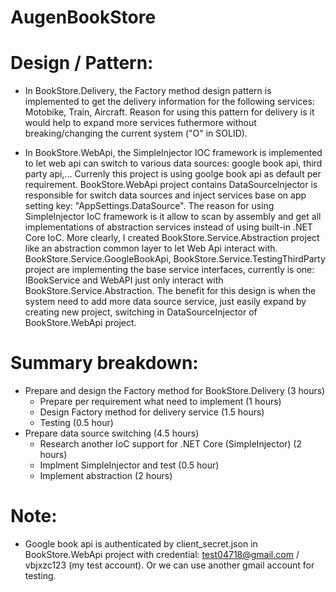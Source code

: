 # AugenBookStore

# Design / Pattern:
- In BookStore.Delivery, the Factory method design pattern is implemented to get the delivery information for the following services: Motobike, Train, Aircraft. Reason for using this pattern for delivery is it would help to expand more services futhermore without breaking/changing the current system ("O" in SOLID).

- In BookStore.WebApi, the SimpleInjector IOC framework is implemented to let web api can switch to various data sources: google book api, third party api,... Currenly this project is using goolge book api as default per requirement. BookStore.WebApi project contains DataSourceInjector is responsible for switch data sources and inject services base on app setting key: "AppSettings.DataSource". The reason for using SimpleInjector IoC framework is it allow to scan by assembly and get all implementations of abstraction services instead of using built-in .NET Core IoC. More clearly, I created BookStore.Service.Abstraction project like an abstraction common layer to let Web Api interact with. BookStore.Service.GoogleBookApi, BookStore.Service.TestingThirdParty project are implementing the base service interfaces, currently is one: IBookService and WebAPI just only interact with BookStore.Service.Abstraction. The benefit for this design is when the system need to add more data source service, just easily expand by creating new project, switching in DataSourceInjector of BookStore.WebApi project.

# Summary breakdown:
- Prepare and design the Factory method for BookStore.Delivery (3 hours)
  + Prepare per requirement what need to implement (1 hours)
  + Design Factory method for delivery service (1.5 hours)
  + Testing (0.5 hour)
- Prepare data source switching (4.5 hours)
  + Research another IoC support for .NET Core (SimpleInjector) (2 hours)
  + Implment SimpleInjector and test (0.5 hour)
  + Implement abstraction (2 hours)
  
# Note:
- Google book api is authenticated by client_secret.json in BookStore.WebApi project with credential: test04718@gmail.com / vbjxzc123 (my test account). Or we can use another gmail account for testing.
